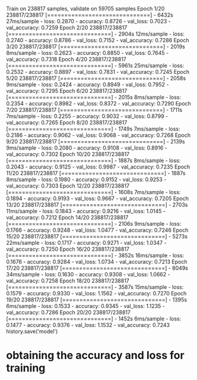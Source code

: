 
Train on 238817 samples, validate on 59705 samples
Epoch 1/20
238817/238817 [==============================] - 6432s 27ms/sample - loss: 0.2870 - accuracy: 0.8726 - val_loss: 0.7023 - val_accuracy: 0.7259
Epoch 2/20
238817/238817 [==============================] - 2904s 12ms/sample - loss: 0.2740 - accuracy: 0.8786 - val_loss: 0.7152 - val_accuracy: 0.7286
Epoch 3/20
238817/238817 [==============================] - 2019s 8ms/sample - loss: 0.2623 - accuracy: 0.8850 - val_loss: 0.7645 - val_accuracy: 0.7318
Epoch 4/20
238817/238817 [==============================] - 5961s 25ms/sample - loss: 0.2532 - accuracy: 0.8897 - val_loss: 0.7831 - val_accuracy: 0.7245
Epoch 5/20
238817/238817 [==============================] - 2058s 9ms/sample - loss: 0.2424 - accuracy: 0.8949 - val_loss: 0.7952 - val_accuracy: 0.7295
Epoch 6/20
238817/238817 [==============================] - 2015s 8ms/sample - loss: 0.2354 - accuracy: 0.8982 - val_loss: 0.8372 - val_accuracy: 0.7290
Epoch 7/20
238817/238817 [==============================] - 1711s 7ms/sample - loss: 0.2255 - accuracy: 0.9032 - val_loss: 0.8799 - val_accuracy: 0.7265
Epoch 8/20
238817/238817 [==============================] - 1749s 7ms/sample - loss: 0.2186 - accuracy: 0.9062 - val_loss: 0.9068 - val_accuracy: 0.7268
Epoch 9/20
238817/238817 [==============================] - 2139s 9ms/sample - loss: 0.2080 - accuracy: 0.9108 - val_loss: 0.8916 - val_accuracy: 0.7302
Epoch 10/20
238817/238817 [==============================] - 1887s 8ms/sample - loss: 0.2043 - accuracy: 0.9125 - val_loss: 0.9987 - val_accuracy: 0.7235
Epoch 11/20
238817/238817 [==============================] - 1887s 8ms/sample - loss: 0.1980 - accuracy: 0.9152 - val_loss: 0.9253 - val_accuracy: 0.7303
Epoch 12/20
238817/238817 [==============================] - 1608s 7ms/sample - loss: 0.1894 - accuracy: 0.9193 - val_loss: 0.9667 - val_accuracy: 0.7205
Epoch 13/20
238817/238817 [==============================] - 2703s 11ms/sample - loss: 0.1843 - accuracy: 0.9216 - val_loss: 1.0145 - val_accuracy: 0.7212
Epoch 14/20
238817/238817 [==============================] - 2106s 9ms/sample - loss: 0.1766 - accuracy: 0.9248 - val_loss: 1.0477 - val_accuracy: 0.7246
Epoch 15/20
238817/238817 [==============================] - 5273s 22ms/sample - loss: 0.1717 - accuracy: 0.9271 - val_loss: 1.0347 - val_accuracy: 0.7250
Epoch 16/20
238817/238817 [==============================] - 3852s 16ms/sample - loss: 0.1676 - accuracy: 0.9284 - val_loss: 1.0734 - val_accuracy: 0.7213
Epoch 17/20
238817/238817 [==============================] - 8049s 34ms/sample - loss: 0.1630 - accuracy: 0.9308 - val_loss: 1.0662 - val_accuracy: 0.7258
Epoch 18/20
238817/238817 [==============================] - 3587s 15ms/sample - loss: 0.1579 - accuracy: 0.9330 - val_loss: 1.1562 - val_accuracy: 0.7270
Epoch 19/20
238817/238817 [==============================] - 1395s 6ms/sample - loss: 0.1533 - accuracy: 0.9345 - val_loss: 1.1235 - val_accuracy: 0.7286
Epoch 20/20
238817/238817 [==============================] - 1452s 6ms/sample - loss: 0.1477 - accuracy: 0.9376 - val_loss: 1.1532 - val_accuracy: 0.7243
history.save('model')
# obtaining  the  accuracy and loss for training 
